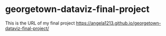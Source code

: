 # georgetown-dataviz-final-project

This is the URL of my final project https://angela1213.github.io/georgetown-dataviz-final-project/
